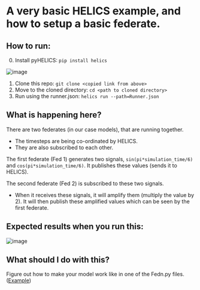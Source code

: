 
# A very basic HELICS example, and how to setup a basic federate. 

## How to run:

0. Install pyHELICS: `pip install helics`

![image](https://github.com/jmythms/CoolerChips-2/assets/45446967/adbcd66a-f943-425b-9d50-306233822f28)



1. Clone this repo: `git clone <copied link from above>`
2. Move to the cloned directory: `cd <path to cloned directory>`
3. Run using the runner.json:  `helics run --path=Runner.json`

## What is happening here?

There are two federates (in our case models), that are running together.

 - The timesteps are being co-ordinated by HELICS. 
 - They are also
   subscribed to each other.

  

The first federate (Fed 1) generates two signals, 
`sin(pi*simulation_time/6)` 
and 
`cos(pi*simulation_time/6)`.
It publishes these values (sends it to HELICS).

  
The second federate (Fed 2) is subscribed to these two signals. 

 - When it receives these signals, it will amplify them (multiply the
   value by 2). 
   It will then publish these amplified values which can be seen by the first federate.

## Expected results when you run this:

![image](https://github.com/jmythms/CoolerChips-2/assets/45446967/ce6e1125-238f-4af3-8c8d-cfb2f7916b1e)

## What should I do with this?

Figure out how to make your model work like in one of the Fedn.py files. ([Example](https://github.com/jmythms/CoolerChips-2/blob/aefb615a4e076054735904efac840f0805a1799b/Fed1.py#L59-L62))
